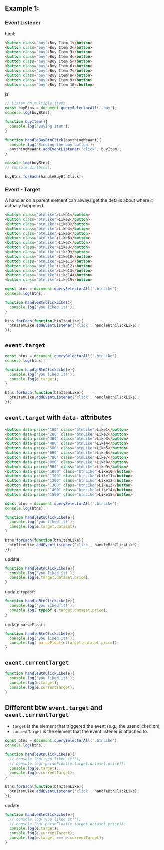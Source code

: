 ## Example 1:
### Event Listener

html:
```html
<button class="buy">Buy Item 1</button>
<button class="buy">Buy Item 2</button>
<button class="buy">Buy Item 3</button>
<button class="buy">Buy Item 4</button>
<button class="buy">Buy Item 5</button>
<button class="buy">Buy Item 6</button>
<button class="buy">Buy Item 7</button>
<button class="buy">Buy Item 8</button>
<button class="buy">Buy Item 9</button>
<button class="buy">Buy Item 10</button>
```

js:
```js
// Listen on multiple items
const buyBtns = document.querySelectorAll('.buy');
console.log(buyBtns);

function buyItem(){
  console.log('Buying Item');
}

function handleBuyBtnClick(anythingWeWant){
  console.log('Binding the buy button');
  anythingWeWant.addEventListener('click', buyItem);
}

console.log(buyBtns);
// console.dir(btns);

buyBtns.forEach(handleBuyBtnClick);
```

### Event - Target
A handler on a parent element can always get the details about where it actually happened.

```html
<button class="btnLike">Like1</button>
<button class="btnLike">Like2</button>
<button class="btnLike">Like3</button>
<button class="btnLike">Like4</button>
<button class="btnLike">Like5</button>
<button class="btnLike">Like6</button>
<button class="btnLike">Like7</button>
<button class="btnLike">Like8</button>
<button class="btnLike">Like9</button>
<button class="btnLike">Like10</button>
<button class="btnLike">Like11</button>
<button class="btnLike">Like12</button>
<button class="btnLike">Like13</button>
<button class="btnLike">Like14</button>
<button class="btnLike">Like15</button>
```

```js
const btns = document.querySelectorAll('.btnLike');
console.log(btns);

function handleBtnClickLike(){
  console.log('you liked it!');
}

btns.forEach(function(btnItemLike){
  btnItemLike.addEventListener('click', handleBtnClickLike);
});
```

## **`event.target`**
```js
const btns = document.querySelectorAll('.btnLike');
console.log(btns);

function handleBtnClickLike(e){
  console.log('you liked it!');
  console.log(e.target);
}

btns.forEach(function(btnItemLike){
  btnItemLike.addEventListener('click', handleBtnClickLike);
});
```
## **`event.target`**  with `data-` attributes
```html
<button data-price="100" class="btnLike">Like1</button>
<button data-price="200" class="btnLike">Like2</button>
<button data-price="300" class="btnLike">Like3</button>
<button data-price="400" class="btnLike">Like4</button>
<button data-price="500" class="btnLike">Like5</button>
<button data-price="600" class="btnLike">Like6</button>
<button data-price="700" class="btnLike">Like7</button>
<button data-price="800" class="btnLike">Like8</button>
<button data-price="900" class="btnLike">Like9</button>
<button data-price="1000" class="btnLike">Like10</button>
<button data-price="1100" class="btnLike">Like11</button>
<button data-price="1200" class="btnLike">Like12</button>
<button data-price="1300" class="btnLike">Like13</button>
<button data-price="1400" class="btnLike">Like14</button>
<button data-price="1500" class="btnLike">Like15</button>
```

```js
const btns = document.querySelectorAll('.btnLike');
console.log(btns);

function handleBtnClickLike(e){
  console.log('you liked it!');
  console.log(e.target.dataset);
}

btns.forEach(function(btnItemLike){
  btnItemLike.addEventListener('click', handleBtnClickLike);
});
```
update:
```js
function handleBtnClickLike(e){
  console.log('you liked it!');
  console.log(e.target.dataset.price);
}
```
update `typeof`:

```js
function handleBtnClickLike(e){
  console.log('you liked it!');
  console.log( typeof e.target.dataset.price);
}
```
update `parseFloat` :
```js
function handleBtnClickLike(e){
  console.log('you liked it!');
  console.log( parseFloat(e.target.dataset.price));
}
```
## **`event.currentTarget`**
```js
function handleBtnClickLike(e){
  console.log('you liked it!');
  console.log(e.target);
  console.log(e.currentTarget);
}
```

## Different btw **`event.target`** and **`event.currentTarget`**

-   `target`  is the element that triggered the event (e.g., the user clicked on)
-   `currentTarget`  is the element that the event listener is attached to.

```js
const btns = document.querySelectorAll('.btnLike');
console.log(btns);

function handleBtnClickLike(e){
  // console.log('you liked it!');
  // console.log( parseFloat(e.target.dataset.price));
  console.log(e.target);
  console.log(e.currentTarget);
}

btns.forEach(function(btnItemLike){
  btnItemLike.addEventListener('click', handleBtnClickLike);
});
```
update:
```js
function handleBtnClickLike(e){
  // console.log('you liked it!');
  // console.log( parseFloat(e.target.dataset.price));
  console.log(e.target);
  console.log(e.currentTarget);
  console.log(e.target === e.currentTarget);
}
```

<!--stackedit_data:
eyJoaXN0b3J5IjpbMTQwODEyMjYzNSwtNTY4NjI2NzM1LDIwOT
QxMDU4OTEsLTczMDM1NjA4Nyw1NTM0MDc1MjUsLTc4ODUxMTM0
NywtMTE1NzQ5NDI3OV19
-->